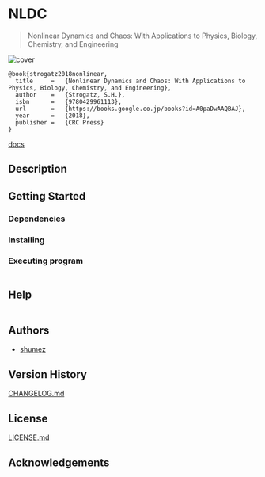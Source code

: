 <!--
@Author: shumez
@Date:   2018-06-02 11:10:62
@Project: NLDC
@Filename: README.md
@Last modified by:   shumez
@Last modified time: 2018-06-02 11:11:32
-->


# NLDC

> Nonlinear Dynamics and Chaos: With Applications to Physics, Biology, Chemistry, and Engineering

![cover]

```
@book{strogatz2018nonlinear,
  title     =   {Nonlinear Dynamics and Chaos: With Applications to Physics, Biology, Chemistry, and Engineering},
  author    =   {Strogatz, S.H.},
  isbn      =   {9780429961113},
  url       =   {https://books.google.co.jp/books?id=A0paDwAAQBAJ},
  year      =   {2018},
  publisher =   {CRC Press}
}
```

<!--[DOC.md]-->

[docs]

## Description


## Getting Started



### Dependencies



### Installing



### Executing program

```
```

## Help

```
```

## Authors

* [shumez]

## Version History

[CHANGELOG.md]

## License

[LICENSE.md]


## Acknowledgements


<!-- ------------------------------- -->
[shumez]: shumez
[DOC.md]: DOC.md
[docs]: docs/
[CHANGELOG.md]: CHANGELOG.md
[LICENSE.md]: LICENSE.md

[cover]: https://images-fe.ssl-images-amazon.com/images/I/51zWZl8ZIhL._SY346_.jpg
